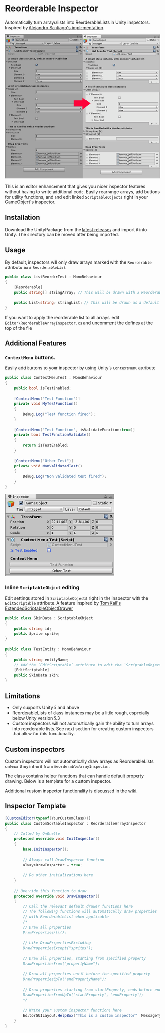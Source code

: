 # Reorderable Inspector

Automatically turn arrays/lists into ReorderableLists in Unity inspectors. Inspired by [Alejandro Santiago's implementation](https://medium.com/developers-writing/how-about-having-nice-arrays-and-lists-in-unity3d-by-default-e4fba13d1b50).

![Sortable Array](./Docs/sortable-array.png)

This is an editor enhancement that gives you nicer inspector features without having to write additional code. Easily rearrange arrays, add buttons for utility functions, and and edit linked `ScriptableObjects` right in your GameObject's inspector.

## Installation

Download the UnityPackage from the [latest releases](https://github.com/ChemiKhazi/ReorderableInspector/releases) and import it into Unity. The directory can be moved after being imported.

## Usage

By default, inspectors will only draw arrays marked with the `Reorderable` attribute as a `ReorderableList`

```C#
public class ListReorderTest : MonoBehaviour
{  
	[Reorderable]
	public string[] stringArray; // This will be drawn with a ReorderableList

	public List<string> stringList; // This will be drawn as a default array
}
```

If you want to apply the reorderable list to all arrays, edit `Editor\ReorderableArrayInspector.cs` and uncomment the defines at the top of the file

## Additional Features

### `ContextMenu` buttons.

Easily add buttons to your inspector by using Unity's `ContextMenu` attribute

```C#
public class ContextMenuTest : MonoBehaviour
{
	public bool isTestEnabled;

	[ContextMenu("Test Function")]
	private void MyTestFunction()
	{
		Debug.Log("Test function fired");
	}

	[ContextMenu("Test Function", isValidateFunction:true)]
	private bool TestFunctionValidate()
	{
		return isTestEnabled;
	}

	[ContextMenu("Other Test")]
	private void NonValidatedTest()
	{
		Debug.Log("Non validated test fired");
	}
}
```

![Context Menu](./Docs/context-menu.png)

### Inline `ScriptableObject` editing

Edit settings stored in `ScriptableObject`s right in the inspector with the `EditScriptable` attribute. A feature inspired by [Tom Kail's ExtendedScriptableObjectDrawer](https://heavens-vault-game.tumblr.com/post/162127808290/inline-scriptableobject-editing-in-unity)

```C#
public class SkinData : ScriptableObject
{
	public string id;
	public Sprite sprite;
}

public class TestEntity : MonoBehaviour
{
	public string entityName;
	// Add the `EditScriptable` attribute to edit the `ScriptableObject` in the GameObject inspector
	[EditScriptable]
	public SkinData skin;
}
```

## Limitations

- Only supports Unity 5 and above
- ReorderableLists of class instances may be a little rough, especially below Unity version 5.3
- Custom inspectors will not automatically gain the ability to turn arrays into reorderable lists. See next section for creating custom inspectors that allow for this functionality.

## Custom inspectors

Custom inspectors will not automatically draw arrays as ReorderableLists unless they inherit from `ReorderableArrayInspector`.

The class contains helper functions that can handle default property drawing. Below is a template for a custom inspector.

Additional custom inspector functionality is discussed in the [wiki](https://github.com/ChemiKhazi/ReorderableInspector/wiki/Custom-Inspectors).

## Inspector Template
```C#
[CustomEditor(typeof(YourCustomClass))]
public class CustomSortableInspector : ReorderableArrayInspector
{
	// Called by OnEnable
	protected override void InitInspector()
	{
		base.InitInspector();
		
		// Always call DrawInspector function
		alwaysDrawInspector = true;
		
		// Do other initializations here
	}
	
	// Override this function to draw
	protected override void DrawInspector()
	{
		// Call the relevant default drawer functions here
		// The following functions will automatically draw properties
		// with ReorderableList when applicable
		/*
		// Draw all properties
		DrawPropertiesAll();

		// Like DrawPropertiesExcluding
		DrawPropertiesExcept("sprites");

		// Draw all properties, starting from specified property
		DrawPropertiesFrom("propertyName");

		// Draw all properties until before the specified property
		DrawPropertiesUpTo("endPropertyName");

		// Draw properties starting from startProperty, ends before endProperty
		DrawPropertiesFromUpTo("startProperty", "endProperty");
		*/
		
		// Write your custom inspector functions here
		EditorGUILayout.HelpBox("This is a custom inspector", MessageType.Info);
	}
}
```